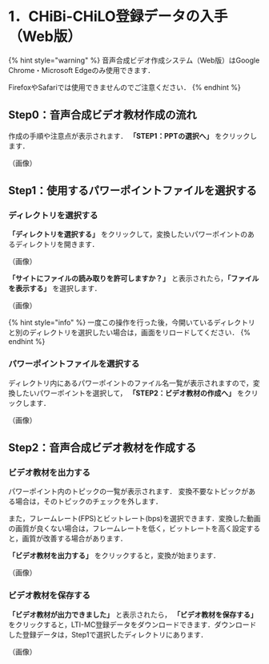 # 1．CHiBi-CHiLO登録データの入手（Web版）

{% hint style="warning" %}
音声合成ビデオ作成システム（Web版）はGoogle Chrome・Microsoft Edgeのみ使用できます．

FirefoxやSafariでは使用できませんのでご注意ください．
{% endhint %}

## Step0：音声合成ビデオ教材作成の流れ

作成の手順や注意点が表示されます． **「STEP1：PPTの選択へ」** をクリックします．

（画像）

## Step1：使用するパワーポイントファイルを選択する

### ディレクトリを選択する

**「ディレクトリを選択する」** をクリックして，変換したいパワーポイントのあるディレクトリを開きます．

（画像）

**「サイトにファイルの読み取りを許可しますか？」** と表示されたら，**「ファイルを表示する」** を選択します．

（画像）

{% hint style="info" %}
一度この操作を行った後，今開いているディレクトリと別のディレクトリを選択したい場合は，画面をリロードしてください．
{% endhint %}

### パワーポイントファイルを選択する

ディレクトリ内にあるパワーポイントのファイル名一覧が表示されますので，変換したいパワーポイントを選択して， **「STEP2：ビデオ教材の作成へ」** をクリックします．

（画像）

## Step2：音声合成ビデオ教材を作成する

### ビデオ教材を出力する

パワーポイント内のトピックの一覧が表示されます． 変換不要なトピックがある場合は，そのトピックのチェックを外します．

また，フレームレート(FPS)とビットレート(bps)を選択できます．変換した動画の画質が良くない場合は，フレームレートを低く，ビットレートを高く設定すると，画質が改善する場合があります．

**「ビデオ教材を出力する」** をクリックすると，変換が始まります．

（画像）

### ビデオ教材を保存する

**「ビデオ教材が出力できました」** と表示されたら， **「ビデオ教材を保存する」** をクリックすると，LTI-MC登録データをダウンロードできます．ダウンロードした登録データは，Step1で選択したディレクトリにあります．

（画像）
